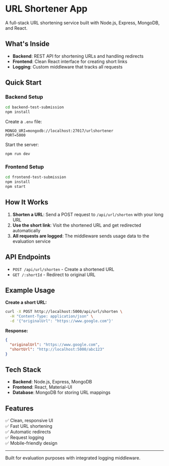 # URL Shortener App

A full-stack URL shortening service built with Node.js, Express, MongoDB, and React.

## What's Inside

- **Backend**: REST API for shortening URLs and handling redirects
- **Frontend**: Clean React interface for creating short links
- **Logging**: Custom middleware that tracks all requests

## Quick Start

### Backend Setup
```bash
cd backend-test-submission
npm install
```

Create a `.env` file:
```
MONGO_URI=mongodb://localhost:27017/urlshortener
PORT=5000
```

Start the server:
```bash
npm run dev
```

### Frontend Setup
```bash
cd frontend-test-submission
npm install
npm start
```

## How It Works

1. **Shorten a URL**: Send a POST request to `/api/url/shorten` with your long URL
2. **Use the short link**: Visit the shortened URL and get redirected automatically
3. **All requests are logged**: The middleware sends usage data to the evaluation service

## API Endpoints

- `POST /api/url/shorten` - Create a shortened URL
- `GET /:shortId` - Redirect to original URL

## Example Usage

**Create a short URL:**
```bash
curl -X POST http://localhost:5000/api/url/shorten \
  -H "Content-Type: application/json" \
  -d '{"originalUrl": "https://www.google.com"}'
```

**Response:**
```json
{
  "originalUrl": "https://www.google.com",
  "shortUrl": "http://localhost:5000/abc123"
}
```

## Tech Stack

- **Backend**: Node.js, Express, MongoDB
- **Frontend**: React, Material-UI
- **Database**: MongoDB for storing URL mappings

## Features

✅ Clean, responsive UI  
✅ Fast URL shortening  
✅ Automatic redirects  
✅ Request logging  
✅ Mobile-friendly design

---

Built for evaluation purposes with integrated logging middleware.
